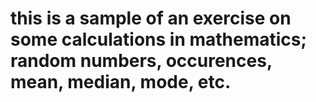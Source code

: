 # this is a sample of an exercise on some calculations in mathematics; random numbers, occurences, mean, median, mode, etc.